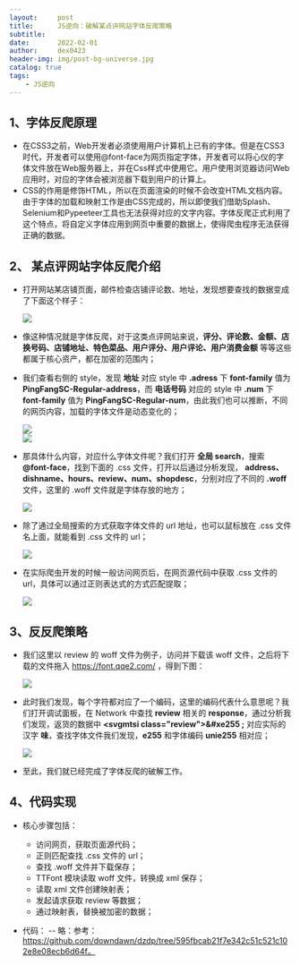 ```yaml
---
layout:     post
title:      JS逆向：破解某点评网站字体反爬策略
subtitle:   
date:       2022-02-01
author:     dex0423
header-img: img/post-bg-universe.jpg
catalog: true
tags:
    - JS逆向
---
```



## 1、字体反爬原理

- 在CSS3之前，Web开发者必须使用用户计算机上已有的字体。但是在CSS3时代，开发者可以使用@font-face为网页指定字体，开发者可以将心仪的字体文件放在Web服务器上，并在Css样式中使用它。用户使用浏览器访问Web应用时，对应的字体会被浏览器下载到用户的计算上。
- CSS的作用是修饰HTML，所以在页面渲染的时候不会改变HTML文档内容。由于字体的加载和映射工作是由CSS完成的，所以即使我们借助Splash、Selenium和Pypeeteer工具也无法获得对应的文字内容。字体反爬正式利用了这个特点，将自定义字体应用到网页中重要的数据上，使得爬虫程序无法获得正确的数据。

## 2、 某点评网站字体反爬介绍

- 打开网站某店铺页面，邮件检查店铺评论数、地址，发现想要查找的数据变成了下面这个样子：

  ![]({{site.baseurl}}/img-post/字体-1.png)

- 像这种情况就是字体反爬，对于这类点评网站来说，**评分、评论数、金额、店换号码、店铺地址、特色菜品、用户评分、用户评论、用户消费金额** 等等这些都属于核心资产，都在加密的范围内；
- 我们查看右侧的 style，发现 **地址** 对应 style 中 **.adress** 下 **font-family** 值为 **PingFangSC-Regular-address**，而 **电话号码** 对应的 style 中 **.num** 下 **font-family** 值为 **PingFangSC-Regular-num**，由此我们也可以推断，不同的网页内容，加载的字体文件是动态变化的；

  ![]({{site.baseurl}}/img-post/字体-2.png)  
  ![]({{site.baseurl}}/img-post/字体-3.png)

- 那具体什么内容，对应什么字体文件呢？我们打开 **全局 search**，搜索 **@font-face**，找到下面的 .css 文件，打开以后通过分析发现， **address、dishname、hours、review、num、shopdesc**，分别对应了不同的 **.woff** 文件，这里的 .woff 文件就是字体存放的地方；

  ![]({{site.baseurl}}/img-post/字体-4.png)

- 除了通过全局搜索的方式获取字体文件的 url 地址，也可以鼠标放在 .css 文件名上面，就能看到 .css 文件的 url；

  ![]({{site.baseurl}}/img-post/字体-5.png)

- 在实际爬虫开发的时候一般访问网页后，在网页源代码中获取 .css 文件的 url，具体可以通过正则表达式的方式匹配提取；

  ![]({{site.baseurl}}/img-post/字体-6.png)

## 3、反反爬策略
- 我们这里以 review 的 woff 文件为例子，访问并下载该 woff 文件，之后将下载的文件拖入 https://font.qqe2.com/ ，得到下图：

  ![]({{site.baseurl}}/img-post/字体-7.png)

- 此时我们发现，每个字符都对应了一个编码，这里的编码代表什么意思呢？我们打开调试面板，在 Network 中查找 **review** 相关的 **response**，通过分析我们发现，返货的数据中 **<svgmtsi class=\"review\">&#xe255 ;</svgmtsi>** 对应实际的汉字 **味**，查找字体文件我们发现，**e255** 和字体编码 **unie255** 相对应；

  ![]({{site.baseurl}}/img-post/字体-8.png)

- 至此，我们就已经完成了字体反爬的破解工作。

## 4、代码实现

- 核心步骤包括：
  
  - 访问网页，获取页面源代码；
  - 正则匹配查找 .css 文件的 url；
  - 查找 .woff 文件并下载保存；
  - TTFont 模块读取 woff 文件，转换成 xml 保存；
  - 读取 xml 文件创建映射表；
  - 发起请求获取 review 等数据；
  - 通过映射表，替换被加密的数据；

- 代码：
  -- 略：参考：https://github.com/downdawn/dzdp/tree/595fbcab21f7e342c51c521c102e8e08ecb6d64f。


